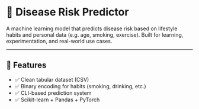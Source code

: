 # 🧬 Disease Risk Predictor

A machine learning model that predicts disease risk based on lifestyle habits and personal data (e.g. age, smoking, exercise). Built for learning, experimentation, and real-world use cases.

---

## 🚀 Features

- ✅ Clean tabular dataset (CSV)
- ✅ Binary encoding for habits (smoking, drinking, etc.)
- ✅ CLI-based prediction system
- ✅ Scikit-learn + Pandas + PyTorch
